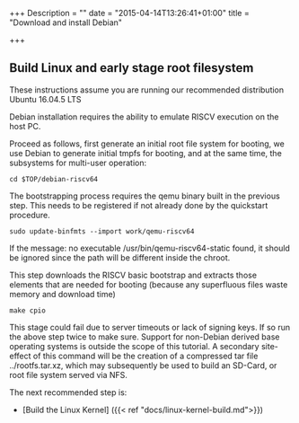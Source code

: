 +++
Description = ""
date = "2015-04-14T13:26:41+01:00"
title = "Download and install Debian"

+++

## Build Linux and early stage root filesystem

These instructions assume you are running our recommended distribution Ubuntu 16.04.5 LTS

Debian installation requires the ability to emulate RISCV execution on the host PC.

Proceed as follows, first generate an initial root file system for booting, we use Debian to generate initial tmpfs for booting,
and at the same time, the subsystems for multi-user operation:

    cd $TOP/debian-riscv64

The bootstrapping process requires the qemu binary built in the previous step. This needs to be registered if not already done by the quickstart procedure.

    sudo update-binfmts --import work/qemu-riscv64

If the message: no executable /usr/bin/qemu-riscv64-static found, it should be ignored since the path will be different inside the chroot.

This step downloads the RISCV basic bootstrap and extracts those elements that are needed for booting (because any superfluous files waste memory and download time)

    make cpio
    
This stage could fail due to server timeouts or lack of signing keys. If so run the above step twice to make sure.
Support for non-Debian derived base operating systems is outside the scope of this tutorial. A secondary site-effect
of this command will be the creation of a compressed tar file ../rootfs.tar.xz, which may subsequently be used to
build an SD-Card, or root file system served via NFS.

The next recommended step is:

* [Build the Linux Kernel] ({{< ref "docs/linux-kernel-build.md">}})
